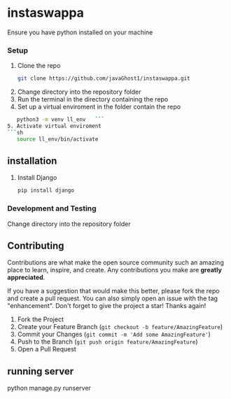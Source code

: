 <!--
*** Thanks for checking out the Best-README-Template. If you have a suggestion
*** that would make this better, please fork the repo and create a pull request
*** or simply open an issue with the tag "enhancement".
*** Don't forget to give the project a star!
*** Thanks again! Now go create something AMAZING! :D
-->
# instaswappa
Ensure you have python installed on your machine

### Setup
1. Clone the repo
   ```sh
   git clone https://github.com/javaGhost1/instaswappa.git
   ```
2. Change directory into the repository folder
3. Run the terminal in the directory containing the repo
4. Set up a virtual enviroment in the folder contain the repo
```sh
   python3 -m venv ll_env   ```
5. Activate virtual enviroment
```sh
   source ll_env/bin/activate
   ```
## installation
1. Install Django
   ```sh
   pip install django
   ```
### Development and Testing
Change directory into the repository folder


## Contributing

Contributions are what make the open source community such an amazing place to learn, inspire, and create. Any contributions you make are **greatly appreciated**.

If you have a suggestion that would make this better, please fork the repo and create a pull request. You can also simply open an issue with the tag "enhancement".
Don't forget to give the project a star! Thanks again!

1. Fork the Project
2. Create your Feature Branch (`git checkout -b feature/AmazingFeature`)
3. Commit your Changes (`git commit -m 'Add some AmazingFeature'`)
4. Push to the Branch (`git push origin feature/AmazingFeature`)
5. Open a Pull Request


## running server
python manage.py runserver
